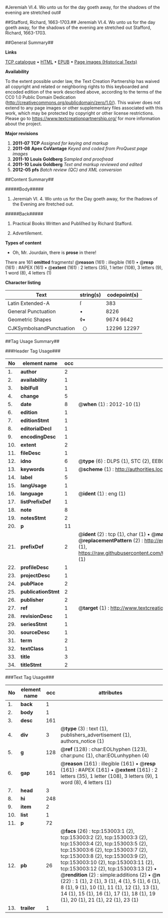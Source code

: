 #Jeremiah VI.4. Wo unto us for the day goeth away, for the shadows of the evening are stretched out#

##Stafford, Richard, 1663-1703.##
Jeremiah VI.4. Wo unto us for the day goeth away, for the shadows of the evening are stretched out
Stafford, Richard, 1663-1703.

##General Summary##

**Links**

[TCP catalogue](http://www.ota.ox.ac.uk/tcp/)  • 
[HTML](http://tei.it.ox.ac.uk/tcp/Texts-HTML/free/A93/A93743.html)  • 
[EPUB](http://tei.it.ox.ac.uk/tcp/Texts-EPUB/free/A93/A93743.epub) • 
[Page images (Historical Texts)](https://historicaltexts.jisc.ac.uk/eebo-99895534e)

**Availability**

To the extent possible under law, the Text Creation Partnership has waived all copyright and related or neighboring rights to this keyboarded and encoded edition of the work described above, according to the terms of the CC0 1.0 Public Domain Dedication (http://creativecommons.org/publicdomain/zero/1.0/). This waiver does not extend to any page images or other supplementary files associated with this work, which may be protected by copyright or other license restrictions. Please go to https://www.textcreationpartnership.org/ for more information about the project.

**Major revisions**

1. __2011-07__ __TCP__ *Assigned for keying and markup*
1. __2011-08__ __Apex CoVantage__ *Keyed and coded from ProQuest page images*
1. __2011-10__ __Louis Goldberg__ *Sampled and proofread*
1. __2011-10__ __Louis Goldberg__ *Text and markup reviewed and edited*
1. __2012-05__ __pfs__ *Batch review (QC) and XML conversion*

##Content Summary##

#####Body#####

1. Jeremiah VI. 4. Wo unto us for the Day goeth away, for the ſhadows of the Evening are ſtretched out.

#####Back#####

1. Practical Books Written and Publiſhed by Richard Stafford.

1. Advertiſement.

**Types of content**

  * Oh, Mr. Jourdain, there is **prose** in there!

There are 161 **omitted** fragments! 
 @__reason__ (161) : illegible (161)  •  @__resp__ (161) : #APEX (161)  •  @__extent__ (161) : 2 letters (35), 1 letter (108), 3 letters (9), 1 word (8), 4 letters (1)

**Character listing**


|Text|string(s)|codepoint(s)|
|---|---|---|
|Latin Extended-A|ſ|383|
|General Punctuation|•|8226|
|Geometric Shapes|◊▪|9674 9642|
|CJKSymbolsandPunctuation|〈〉|12296 12297|

##Tag Usage Summary##

###Header Tag Usage###

|No|element name|occ|attributes|
|---|---|---|---|
|1.|__author__|2||
|2.|__availability__|1||
|3.|__biblFull__|1||
|4.|__change__|5||
|5.|__date__|8| @__when__ (1) : 2012-10 (1)|
|6.|__edition__|1||
|7.|__editionStmt__|1||
|8.|__editorialDecl__|1||
|9.|__encodingDesc__|1||
|10.|__extent__|2||
|11.|__fileDesc__|1||
|12.|__idno__|6| @__type__ (6) : DLPS (1), STC (2), EEBO-CITATION (1), PROQUEST (1), VID (1)|
|13.|__keywords__|1| @__scheme__ (1) : http://authorities.loc.gov/ (1)|
|14.|__label__|5||
|15.|__langUsage__|1||
|16.|__language__|1| @__ident__ (1) : eng (1)|
|17.|__listPrefixDef__|1||
|18.|__note__|8||
|19.|__notesStmt__|2||
|20.|__p__|11||
|21.|__prefixDef__|2| @__ident__ (2) : tcp (1), char (1)  •  @__matchPattern__ (2) : ([0-9\-]+):([0-9IVX]+) (1), (.+) (1)  •  @__replacementPattern__ (2) : http://eebo.chadwyck.com/downloadtiff?vid=$1&page=$2 (1), https://raw.githubusercontent.com/textcreationpartnership/Texts/master/tcpchars.xml#$1 (1)|
|22.|__profileDesc__|1||
|23.|__projectDesc__|1||
|24.|__pubPlace__|2||
|25.|__publicationStmt__|2||
|26.|__publisher__|2||
|27.|__ref__|1| @__target__ (1) : http://www.textcreationpartnership.org/docs/. (1)|
|28.|__revisionDesc__|1||
|29.|__seriesStmt__|1||
|30.|__sourceDesc__|1||
|31.|__term__|2||
|32.|__textClass__|1||
|33.|__title__|3||
|34.|__titleStmt__|2||


###Text Tag Usage###

|No|element name|occ|attributes|
|---|---|---|---|
|1.|__back__|1||
|2.|__body__|1||
|3.|__desc__|161||
|4.|__div__|3| @__type__ (3) : text (1), publishers_advertisement (1), authors_notice (1)|
|5.|__g__|128| @__ref__ (128) : char:EOLhyphen (123), char:punc (1), char:EOLunhyphen (4)|
|6.|__gap__|161| @__reason__ (161) : illegible (161)  •  @__resp__ (161) : #APEX (161)  •  @__extent__ (161) : 2 letters (35), 1 letter (108), 3 letters (9), 1 word (8), 4 letters (1)|
|7.|__head__|3||
|8.|__hi__|248||
|9.|__item__|2||
|10.|__list__|1||
|11.|__p__|72||
|12.|__pb__|26| @__facs__ (26) : tcp:153003:1 (2), tcp:153003:2 (2), tcp:153003:3 (2), tcp:153003:4 (2), tcp:153003:5 (2), tcp:153003:6 (2), tcp:153003:7 (2), tcp:153003:8 (2), tcp:153003:9 (2), tcp:153003:10 (2), tcp:153003:11 (2), tcp:153003:12 (2), tcp:153003:13 (2)  •  @__rendition__ (2) : simple:additions (2)  •  @__n__ (22) : 1 (1), 2 (1), 3 (1), 4 (1), 5 (1), 6 (1), 8 (1), 9 (1), 10 (1), 11 (1), 12 (1), 13 (1), 14 (1), 15 (1), 16 (1), 17 (1), 18 (1), 19 (1), 20 (1), 21 (1), 22 (1), 23 (1)|
|13.|__trailer__|1||
